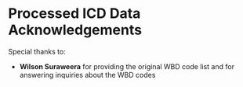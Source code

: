 # Processed ICD Data Acknowledgements

Special thanks to:

* **Wilson Suraweera** for providing the original WBD code list and for answering inquiries about the WBD codes
